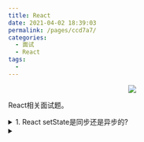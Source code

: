 ```yaml
---
title: React
date: 2021-04-02 18:39:03
permalink: /pages/ccd7a7/
categories:
  - 面试
  - React
tags:
  - 
---
```


<p align="center">
  <img src="https://i0.hdslb.com/bfs/album/555a4057a7a7cdaf078699f62caee174c4d13202.jpg@1036w.webp" width="">
</p>

React相关面试题。

<!-- more -->



<details>
<summary>1. React setState是同步还是异步的?</summary>
<a href="https://ght5935.github.io/2021/03/31/react-0/" target="_blank">React setState是同步还是异步的?</a>

</details>


<details>
<summary></summary>
<a href="" target="_blank"></a>
</details>
